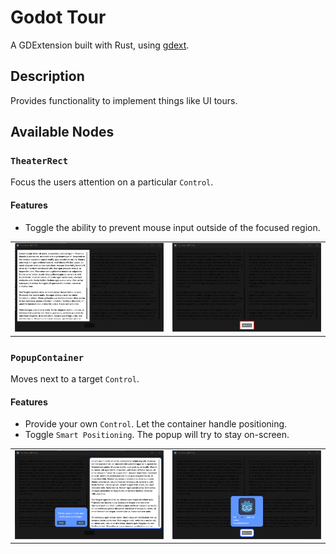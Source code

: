 # Godot Tour
A GDExtension built with Rust, using [gdext](https://github.com/godot-rust/gdext).

## Description
Provides functionality to implement things like UI tours.

## Available Nodes
### `TheaterRect`
Focus the users attention on a particular `Control`.<br>
#### Features
- Toggle the ability to prevent mouse input outside of the focused region.
<table>
  <tr>
    <td><img src="docs/images/TheaterRect.png"></td>
    <td><img src="docs/images/TheaterRect-Outlined.png"></td>
  </tr>
</table>

### `PopupContainer`
Moves next to a target `Control`.<br>
#### Features
- Provide your own `Control`. Let the container handle positioning.
- Toggle `Smart Positioning`. The popup will try to stay on-screen.
<table>
  <tr>
    <td><img src="docs/images/PopupContainer.png"></td>
    <td><img src="docs/images/PopupContainer2.png"></td>
  </tr>
</table>